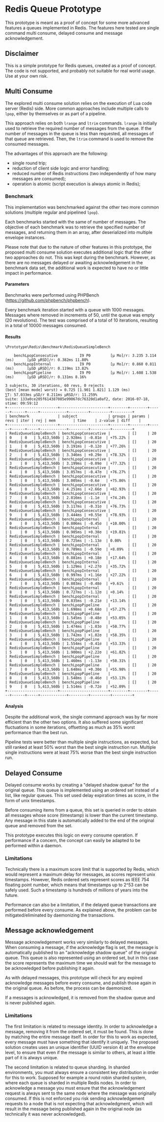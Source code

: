 # Redis Queue Prototype

This prototype is meant as a proof of concept for some more advanced features a queues implemented in
Redis. The features here tested are single command multi consume, delayed consume and message
acknowledgement.

## Disclaimer

This is a simple prototype for Redis queues, created as a proof of concept. The code is not supported,
and probably not suitable for real world usage. Use at your own risk.

## Multi Consume

The explored multi consume solution relies on the execution of Lua code server (Redis) side. More common
approaches include multiple calls to `lpop`, either by themselves or as part of a pipeline.

This approach relies on both `lrange` and `ltrim` commands. `lrange` is initially used to retrieve the
required number of messages from the queue. If the number of messages in the queue is less than requested,
all messages of that queue are retrieved. Then, the `ltrim` command is used to remove the consumed messages.

The advantages of this approach are the following:
* single round trip;
* reduction of client side logic and error handling;
* reduced number of Redis instructions (two independently of how many messages are consumed);
* operation is atomic (script execution is always atomic in Redis);

### Benchmark

This implementation was benchmarked against the other two more common solutions (multiple regular and 
pipelined `lpop`).

Each benchmarks started with the same of number of messages. The objective of each benchmark was to retrieve
the specified number of messages, and returning them in an array, after deserialized into multiple envelope
instances.

Please note that due to the nature of other features in this prototype, the proposed multi consume solution
executes additional logic that the other two approaches do not. This was kept during the benchmark. However,
as there are no messages delayed or awaiting acknowledgement in the benchmark data set, the additional work
is expected to have no or little impact in performance.

#### Parameters

Benchmarks were performed using PHPBench (https://github.com/phpbench/phpbench).

Every benchmark iteration started with a queue with 1000 messages. Messages where removed in increments of 50,
until the queue was empty (20 revolutions). The test was comprised of a total of 10 iterations, resulting in
a total of 10000 messages consumed.

#### Results

```
\Prototype\Redis\Benchmark\RedisQueueSimpleBench

    benchLpopConsecutive          I9 P0         [μ Mo]/r: 3.235 3.114 (ms)      [μSD μRSD]/r: 0.382ms 11.80%
    benchLpopInternal             I9 P0         [μ Mo]/r: 0.860 0.811 (ms)      [μSD μRSD]/r: 0.119ms 13.82%
    benchLpopPipeline             I9 P0         [μ Mo]/r: 1.608 1.538 (ms)      [μSD μRSD]/r: 0.131ms 8.16%

3 subjects, 30 iterations, 60 revs, 0 rejects
(best [mean mode] worst) = 0.725 [1.901 1.821] 1.129 (ms)
⅀T: 57.033ms μSD/r 0.211ms μRSD/r: 11.259%
suite: 133a0ce205f614387085e99067dc76320d1a0af2, date: 2016-07-18, stime: 09:59:12
+-----------------------+----------------------+--------+--------+------+------+-----+------------+---------+---------+---------+
| benchmark             | subject              | groups | params | revs | iter | rej | mem        | time    | z-value | diff    |
+-----------------------+----------------------+--------+--------+------+------+-----+------------+---------+---------+---------+
| RedisQueueSimpleBench | benchLpopConsecutive |        | []     | 20   | 0    | 0   | 5,413,560b | 2.928ms | -0.81σ  | +75.22% |
| RedisQueueSimpleBench | benchLpopConsecutive |        | []     | 20   | 1    | 0   | 5,413,560b | 3.191ms | -0.12σ  | +77.26% |
| RedisQueueSimpleBench | benchLpopConsecutive |        | []     | 20   | 2    | 0   | 5,413,560b | 3.346ms | +0.29σ  | +78.32% |
| RedisQueueSimpleBench | benchLpopConsecutive |        | []     | 20   | 3    | 0   | 5,413,560b | 3.199ms | -0.09σ  | +77.32% |
| RedisQueueSimpleBench | benchLpopConsecutive |        | []     | 20   | 4    | 0   | 5,413,560b | 3.057ms | -0.47σ  | +76.27% |
| RedisQueueSimpleBench | benchLpopConsecutive |        | []     | 20   | 5    | 0   | 5,413,560b | 3.005ms | -0.6σ   | +75.86% |
| RedisQueueSimpleBench | benchLpopConsecutive |        | []     | 20   | 6    | 0   | 5,413,560b | 4.251ms | +2.66σ  | +82.93% |
| RedisQueueSimpleBench | benchLpopConsecutive |        | []     | 20   | 7    | 0   | 5,413,560b | 2.816ms | -1.1σ   | +74.24% |
| RedisQueueSimpleBench | benchLpopConsecutive |        | []     | 20   | 8    | 0   | 5,413,560b | 3.117ms | -0.31σ  | +76.73% |
| RedisQueueSimpleBench | benchLpopConsecutive |        | []     | 20   | 9    | 0   | 5,413,560b | 3.444ms | +0.55σ  | +78.93% |
| RedisQueueSimpleBench | benchLpopInternal    |        | []     | 20   | 0    | 0   | 5,413,560b | 0.806ms | -0.45σ  | +10.00% |
| RedisQueueSimpleBench | benchLpopInternal    |        | []     | 20   | 1    | 0   | 5,413,560b | 0.905ms | +0.38σ  | +19.81% |
| RedisQueueSimpleBench | benchLpopInternal    |        | []     | 20   | 2    | 0   | 5,413,560b | 0.725ms | -1.13σ  | 0.00%   |
| RedisQueueSimpleBench | benchLpopInternal    |        | []     | 20   | 3    | 0   | 5,413,560b | 0.789ms | -0.59σ  | +8.09%  |
| RedisQueueSimpleBench | benchLpopInternal    |        | []     | 20   | 4    | 0   | 5,413,560b | 0.881ms | +0.18σ  | +17.64% |
| RedisQueueSimpleBench | benchLpopInternal    |        | []     | 20   | 5    | 0   | 5,413,560b | 1.129ms | +2.27σ  | +35.72% |
| RedisQueueSimpleBench | benchLpopInternal    |        | []     | 20   | 6    | 0   | 5,413,560b | 0.997ms | +1.16σ  | +27.22% |
| RedisQueueSimpleBench | benchLpopInternal    |        | []     | 20   | 7    | 0   | 5,413,560b | 0.803ms | -0.48σ  | +9.61%  |
| RedisQueueSimpleBench | benchLpopInternal    |        | []     | 20   | 8    | 0   | 5,413,560b | 0.727ms | -1.12σ  | +0.14%  |
| RedisQueueSimpleBench | benchLpopInternal    |        | []     | 20   | 9    | 0   | 5,413,560b | 0.835ms | -0.21σ  | +13.14% |
| RedisQueueSimpleBench | benchLpopPipeline    |        | []     | 20   | 0    | 0   | 5,413,560b | 1.698ms | +0.68σ  | +57.27% |
| RedisQueueSimpleBench | benchLpopPipeline    |        | []     | 20   | 1    | 0   | 5,413,560b | 1.545ms | -0.48σ  | +53.05% |
| RedisQueueSimpleBench | benchLpopPipeline    |        | []     | 20   | 2    | 0   | 5,413,560b | 1.474ms | -1.03σ  | +50.77% |
| RedisQueueSimpleBench | benchLpopPipeline    |        | []     | 20   | 3    | 0   | 5,413,560b | 1.742ms | +1.02σ  | +58.35% |
| RedisQueueSimpleBench | benchLpopPipeline    |        | []     | 20   | 4    | 0   | 5,413,560b | 1.554ms | -0.41σ  | +53.33% |
| RedisQueueSimpleBench | benchLpopPipeline    |        | []     | 20   | 5    | 0   | 5,413,560b | 1.900ms | +2.22σ  | +61.82% |
| RedisQueueSimpleBench | benchLpopPipeline    |        | []     | 20   | 6    | 0   | 5,413,560b | 1.460ms | -1.13σ  | +50.31% |
| RedisQueueSimpleBench | benchLpopPipeline    |        | []     | 20   | 7    | 0   | 5,413,560b | 1.648ms | +0.30σ  | +55.98% |
| RedisQueueSimpleBench | benchLpopPipeline    |        | []     | 20   | 8    | 0   | 5,413,560b | 1.548ms | -0.46σ  | +53.13% |
| RedisQueueSimpleBench | benchLpopPipeline    |        | []     | 20   | 9    | 0   | 5,413,560b | 1.514ms | -0.72σ  | +52.09% |
+-----------------------+----------------------+--------+--------+------+------+-----+------------+---------+---------+---------+

```

#### Analysis

Despite the additional work, the single command approach was by far more efficient than the other two options.
It also suffered some significant fluctuations in some iterations, offsetting as much as 35% worst performance than
the best run.

Pipeline tests were better than multiple single instructions, as expected, but still ranked at least 50% worst than
the best single instruction run. Multiple single instructions were at least 75% worse than the best single instruction
run.

## Delayed Consume

Delayed consume works by creating a "delayed shadow queue" for the original queue. This queue is implemented using
an ordered set instead of a list, like regular queues. This set used delay expiration times as score, in
the form of unix timestamps.

Before consuming items from a queue, this set is queried in order to obtain all messages whose score (timestamp)
is lower than the current timestamp. Any message in this state is automatically added to the end of the original
queue and removed from the set.

This prototype executes this logic on every consume operation. If performance if a concern, the concept can easily
be adapted to be performed within a daemon.

### Limitations

Technically there is a maximum score limit that is supported by Redis, which would represent a maximum delay
for messages, as scores represent unix timestamps. However, Redis ordered sets represent scores as IEEE 754 
floating point number, which means that timestamps up to 2^53 can be safely used. Such a timestamp is hundreds
of millions of years into the future.

Performance can also be a limitation, if the delayed queue transactions are performed before every consume. As
explained above, the problem can be mitigated/eliminated by daemonizing the transactions.

## Message acknowledgement

Message acknowledgement works very similarly to delayed messages. When consuming a message, if the acknowledge flag
is set, the message is automatically published to an "acknowledge shadow queue" of the original queue. This queue
is also represented using an ordered set, but in this case the score represents the maximum time we should wait
for the message to be acknowledged before publishing it again.

As with delayed messages, this prototype will check for any expired acknowledge messages before every consume, 
and publish those again in the original queue. As before, the process can be daemonized.

If a messages is acknowledged, it is removed from the shadow queue and is never published again.

### Limitations

The first limitation is related to message identity. In order to acknowledge a message, removing it from the ordered
set, it must be found. This is done by matching the entire message itself. In order for this to work as expected, 
every message must have something that identify it uniquely. The proposed solution creates uses an unique identifier
(UUID version 4) at the envelope level, to ensure that even if the message is similar to others, at least a little
part of it is always unique.

The second limitation is related to queue sharding. In sharded environments, you must always ensure a consistent
key distribution in order for this to work. Supposed for example a round robin sharded system, where each queue
is sharded in multiple Redis nodes. In order to acknowledge a message you must ensure that the acknowledgement
request is always sent to the same node where the message was originally consumed. If this is not enforced you
risk sending acknowledgement requests to a node that is not expecting that acknowledgment, which will result in
the message being published again in the original node (as technically it was never acknowledged).
